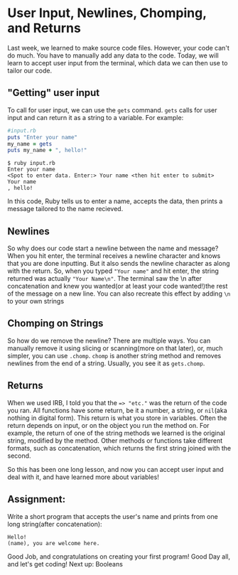 # User Input, Newlines, Chomping, and Returns

Last week, we learned to make source code files. However, your code can't do much. You have to manually add any data to the code. Today, we will learn to accept user input from the terminal, which data we can then use to tailor our code.

## "Getting" user input
To call for user input, we can use the `gets` command. `gets` calls for user input and can return it as a string to a variable. For example:

```ruby
#input.rb
puts "Enter your name"
my_name = gets
puts my_name + ", hello!"
```
```
$ ruby input.rb
Enter your name
<Spot to enter data. Enter:> Your name <then hit enter to submit>
Your name
, hello!
```

In this code, Ruby tells us to enter a name, accepts the data, then prints a message tailored to the name recieved. 

## Newlines
So why does our code start a newline between the name and message? When you hit enter, the terminal receives a newline character and knows that you are done inputting. But it also sends the newline character as along with the return. So, when you typed `"Your name"` and hit enter, the string returned was actually `"Your Name\n"`. The terminal saw the \n after concatenation and knew you wanted(or at least your code wanted!)the rest of the message on a new line. You can also recreate this effect by adding `\n` to your own strings 

## Chomping on Strings
So how do we remove the newline? There are multiple ways. You can manually remove it using slicing or scanning(more on that later), or, much simpler, you can use `.chomp`. `chomp` is another string method and removes newlines from the end of a string. Usually, you see it as `gets.chomp`.
 
## Returns
When we used IRB, I told you that the `=> "etc."` was the return of the code you ran. All functions have some return, be it a number, a string, or `nil`(aka nothing in digital form). This return is what you store in variables. Often the return depends on input, or on the object you run the method on. For example, the return of one of the string methods we learned is the original string, modified by the method. Other methods or functions take different formats, such as concatenation, which returns the first string joined with the second. 

So this has been one long lesson, and now you can accept user input and deal with it, and have learned more about variables!

## Assignment:
Write a short program that accepts the user's name and prints from one long string(after concatenation): 
```
Hello!
(name), you are welcome here.
```

Good Job, and congratulations on creating your first program! Good Day all, and let's get coding!
Next up: Booleans
